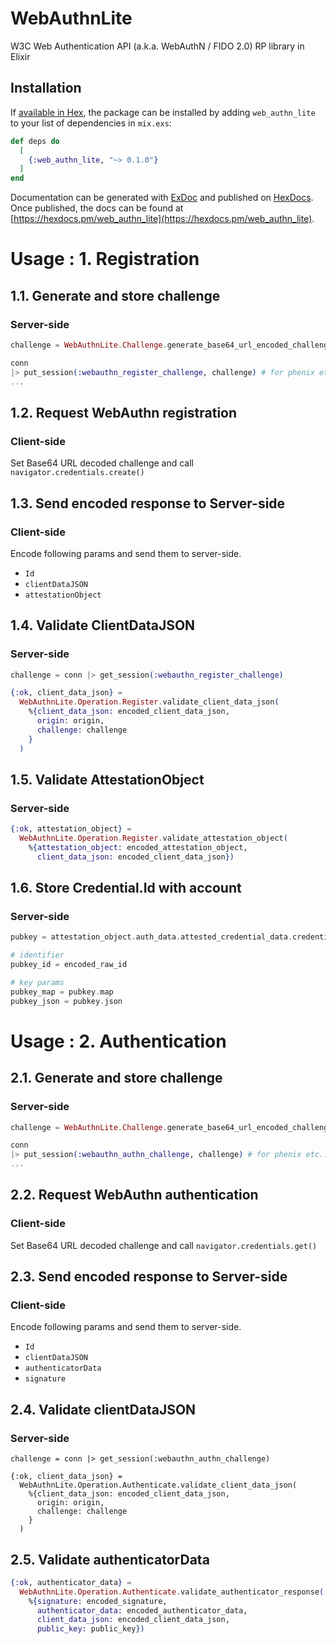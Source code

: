 # WebAuthnLite

W3C Web Authentication API (a.k.a. WebAuthN / FIDO 2.0) RP library in Elixir

## Installation

If [available in Hex](https://hex.pm/docs/publish), the package can be installed
by adding `web_authn_lite` to your list of dependencies in `mix.exs`:

```elixir
def deps do
  [
    {:web_authn_lite, "~> 0.1.0"}
  ]
end
```

Documentation can be generated with [ExDoc](https://github.com/elixir-lang/ex_doc)
and published on [HexDocs](https://hexdocs.pm). Once published, the docs can
be found at [https://hexdocs.pm/web_authn_lite](https://hexdocs.pm/web_authn_lite).

# Usage : 1. Registration

## 1.1. Generate and store challenge

### Server-side

```Elixir
challenge = WebAuthnLite.Challenge.generate_base64_url_encoded_challenge()

conn
|> put_session(:webauthn_register_challenge, challenge) # for phenix etc...
...
```

## 1.2. Request WebAuthn registration

### Client-side

Set Base64 URL decoded challenge and call `navigator.credentials.create()`

## 1.3. Send encoded response to Server-side

### Client-side

Encode following params and send them to server-side.

* `Id`
* `clientDataJSON`
* `attestationObject`

## 1.4. Validate ClientDataJSON

### Server-side

```Elixir
challenge = conn |> get_session(:webauthn_register_challenge)

{:ok, client_data_json} =
  WebAuthnLite.Operation.Register.validate_client_data_json(
    %{client_data_json: encoded_client_data_json,
      origin: origin,
      challenge: challenge
    }
  )
```

## 1.5. Validate AttestationObject

### Server-side

```Elixir
{:ok, attestation_object} = 
  WebAuthnLite.Operation.Register.validate_attestation_object(
    %{attestation_object: encoded_attestation_object,
      client_data_json: encoded_client_data_json})
```

## 1.6. Store Credential.Id with account

### Server-side

```Elixir
pubkey = attestation_object.auth_data.attested_credential_data.credential_public_key

# identifier
pubkey_id = encoded_raw_id

# key params
pubkey_map = pubkey.map
pubkey_json = pubkey.json
```

# Usage : 2. Authentication

## 2.1. Generate and store challenge

### Server-side

```Elixir
challenge = WebAuthnLite.Challenge.generate_base64_url_encoded_challenge()

conn
|> put_session(:webauthn_authn_challenge, challenge) # for phenix etc...
...
```

## 2.2. Request WebAuthn authentication

### Client-side

Set Base64 URL decoded challenge and call `navigator.credentials.get()`

## 2.3. Send encoded response to Server-side

### Client-side

Encode following params and send them to server-side.

* `Id`
* `clientDataJSON`
* `authenticatorData`
* `signature`

## 2.4. Validate clientDataJSON

### Server-side

```
challenge = conn |> get_session(:webauthn_authn_challenge)

{:ok, client_data_json} =
  WebAuthnLite.Operation.Authenticate.validate_client_data_json(
    %{client_data_json: encoded_client_data_json,
      origin: origin,
      challenge: challenge
    }
  )
```

## 2.5. Validate authenticatorData

```Elixir
{:ok, authenticator_data} =
  WebAuthnLite.Operation.Authenticate.validate_authenticator_response(
    %{signature: encoded_signature,
      authenticator_data: encoded_authenticator_data,
      client_data_json: encoded_client_data_json,
      public_key: public_key})
```